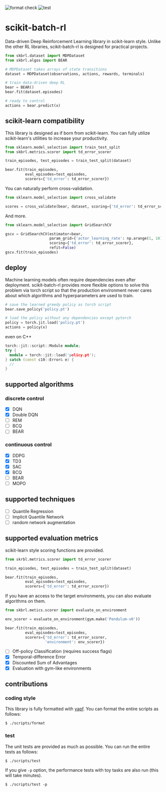 ![format check](https://github.com/takuseno/scikit-batch-rl/workflows/format%20check/badge.svg)
![test](https://github.com/takuseno/scikit-batch-rl/workflows/test/badge.svg)

# scikit-batch-rl
Data-driven Deep Reinforcement Learning library in scikit-learn style.
Unlike the other RL libraries, scikit-batch-rl is designed for practical projects.

```py
from skbrl.dataset import MDPDataset
from skbrl.algos import BEAR

# MDPDataset takes arrays of state transitions
dataset = MDPDataset(observations, actions, rewards, terminals)

# train data-driven deep RL
bear = BEAR()
bear.fit(dataset.episodes)

# ready to control
actions = bear.predict(x)
```

## scikit-learn compatibility
This library is designed as if born from scikit-learn.
You can fully utilize scikit-learn's utilities to increase your productivity.
```py
from sklearn.model_selection import train_test_split
from skbrl.metrics.scorer import td_error_scorer

train_episodes, test_episodes = train_test_split(dataset)

bear.fit(train_episodes,
         eval_episodes=test_episodes,
         scorers={'td_error': td_error_scorer})
```

You can naturally perform cross-validation.
```py
from sklearn.model_selection import cross_validate

scores = cross_validate(bear, dataset, scoring={'td_error': td_error_scorer})
```

And more.
```py
from sklearn.model_selection import GridSearchCV

gscv = GridSearchCV(estimator=bear,
                    param_grid={'actor_learning_rate': np.arange(1, 10) * 1e-3},
                    scoring={'td_error': td_error_scorer},
                    refit=False)
gscv.fit(train_episodes)
```

## deploy
Machine learning models often require dependencies even after deployment.
scikit-batch-rl provides more flexible options to solve this problem via torch
script so that the production environment never cares about which algorithms
and hyperparameters are used to train.

```py
# save the learned greedy policy as torch script
bear.save_policy('policy.pt')

# load the policy without any dependencies except pytorch
policy = torch.jit.load('policy.pt')
actions = policy(x)
```

even on C++
```c++
torch::jit::script::Module module;
try {
  module = torch::jit::load('policy.pt');
} catch (const c10::Error& e) {
  //
}
```

## supported algorithms
### discrete control
- [x] DQN
- [x] Double DQN
- [ ] REM
- [ ] BCQ
- [ ] BEAR

### continuous control
- [x] DDPG
- [x] TD3
- [x] SAC
- [x] BCQ
- [ ] BEAR
- [ ] MOPO

## supported techniques
- [ ] Quantile Regression
- [ ] Implicit Quantile Network
- [ ] random network augmentation

## supported evaluation metrics
scikit-learn style scoring functions are provided.
```py
from skrbl.metrics.scorer import td_error_scorer

train_episodes, test_episodes = train_test_split(dataset)

bear.fit(train_episodes,
         eval_episodes=test_episodes,
         scorers={'td_error': td_error_scorer})
```

If you have an access to the target environments, you can also evaluate
algorithms on them.
```py
from skbrl.metics.scorer import evaluate_on_environment

env_scorer = evaluate_on_environment(gym.make('Pendulum-v0'))

bear.fit(train_episodes,
         eval_episodes=test_episodes,
         scorers={'td_error': td_error_scorer,
                  'environment': env_scorer})
```

- [ ] Off-policy Classification (requires success flags)
- [x] Temporal-difference Error
- [x] Discounted Sum of Advantages
- [x] Evaluation with gym-like environments

## contributions
### coding style
This library is fully formatted with [yapf](https://github.com/google/yapf).
You can format the entire scripts as follows:
```
$ ./scripts/format
```

### test
The unit tests are provided as much as possible.
You can run the entire tests as follows:
```
$ ./scripts/test
```

If you give `-p` option, the performance tests with toy tasks are also run
(this will take minutes).
```
$ ./scripts/test -p
```
